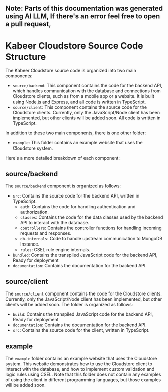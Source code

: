 **Note:**
Parts of this documentation was generated using AI LLM, If there's an error feel free to open a pull request,
---
# Kabeer Cloudstore Source Code Structure

The Kabeer Cloudstore source code is organized into two main components:

- `source/backend`: This component contains the code for the backend API, which handles communication with the database and connections from Cloudstore clients, such as from a mobile app or a website. It is built using Node.js and Express, and all code is written in TypeScript.
- `source/client`: This component contains the source code for the Cloudstore clients. Currently, only the JavaScript/Node client has been implemented, but other clients will be added soon. All code is written in TypeScript.

In addition to these two main components, there is one other folder:

- `example`: This folder contains an example website that uses the Cloudstore system.

Here's a more detailed breakdown of each component:

## source/backend

The `source/backend` component is organized as follows:

- `src`: Contains the source code for the backend API, written in TypeScript.
    - `auth`: Contains the code for handling authentication and authorization.
    - `classes`: Contains the code for the data classes used by the backend API to interact with the database.
    - `controllers`: Contains the controller functions for handling incoming requests and responses.
    - `db-internals`: Code to handle upstream communication to MongoDB Instance.
    - `rules`: CSEL rule engine internals.
- `bundled`: Contains the transpiled JavaScript code for the backend API, Ready for deployment
- `documentation`: Contains the documentation for the backend API.

## source/client

The `source/client` component contains the code for the Cloudstore clients. Currently, only the JavaScript/Node client has been implemented, but other clients will be added soon. The folder is organized as follows:
- `build`: Contains the transpiled JavaScript code for the backend API, Ready for deployment
- `documentation`: Contains the documentation for the backend API.
- `src`: Contains the source code for the client, written in TypeScript.

## example

The `example` folder contains an example website that uses the Cloudstore system. This website demonstrates how to use the Cloudstore client to interact with the database, and how to implement custom validation and logic rules using CSEL. Note that this folder does not contain any examples of using the client in different programming languages, but those examples will be added soon.
